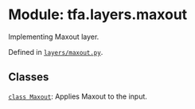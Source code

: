 <div itemscope itemtype="http://developers.google.com/ReferenceObject">
<meta itemprop="name" content="tfa.layers.maxout" />
<meta itemprop="path" content="Stable" />
</div>

# Module: tfa.layers.maxout

Implementing Maxout layer.



Defined in [`layers/maxout.py`](https://github.com/tensorflow/addons/tree/r0.3/tensorflow_addons/layers/maxout.py).

<!-- Placeholder for "Used in" -->


## Classes

[`class Maxout`](../../tfa/layers/Maxout.md): Applies Maxout to the input.

